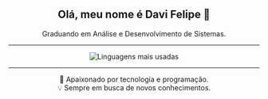 <h2 align="center">Olá, meu nome é Davi Felipe 👋</h2>
<p align="center">
  Graduando em Análise e Desenvolvimento de Sistemas.
</p>

---

<div align="center">
  <img src="https://github-readme-stats.vercel.app/api/top-langs/?username=davifelipe00&layout=compact&theme=radical" alt="Linguagens mais usadas">
</div>

---

<p align="center">
  🚀 Apaixonado por tecnologia e programação.<br>
  💡 Sempre em busca de novos conhecimentos.
</p>
